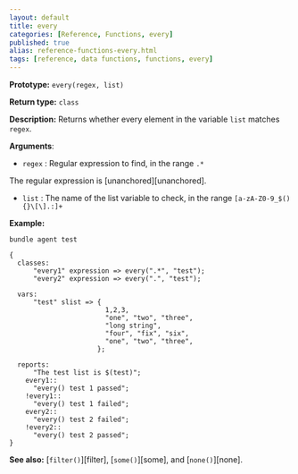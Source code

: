 ```yaml
---
layout: default
title: every
categories: [Reference, Functions, every]
published: true
alias: reference-functions-every.html
tags: [reference, data functions, functions, every]
---
```


**Prototype:** `every(regex, list)`

**Return type:** `class`

**Description:** Returns whether every element in the variable `list` matches
`regex`.

**Arguments**:

* `regex` : Regular expression to find, in the range `.*`

The regular expression is [unanchored][unanchored].

* `list` : The name of the list variable to check, in the range
`[a-zA-Z0-9_$(){}\[\].:]+`

**Example:**

```cf3
bundle agent test

{
  classes:
      "every1" expression => every(".*", "test");
      "every2" expression => every(".", "test");

  vars:
      "test" slist => {
                        1,2,3,
                        "one", "two", "three",
                        "long string",
                        "four", "fix", "six",
                        "one", "two", "three",
                      };

  reports:
      "The test list is $(test)";
    every1::
      "every() test 1 passed";
    !every1::
      "every() test 1 failed";
    every2::
      "every() test 2 failed";
    !every2::
      "every() test 2 passed";
}
```

**See also:** [`filter()`][filter], [`some()`][some], and [`none()`][none].
